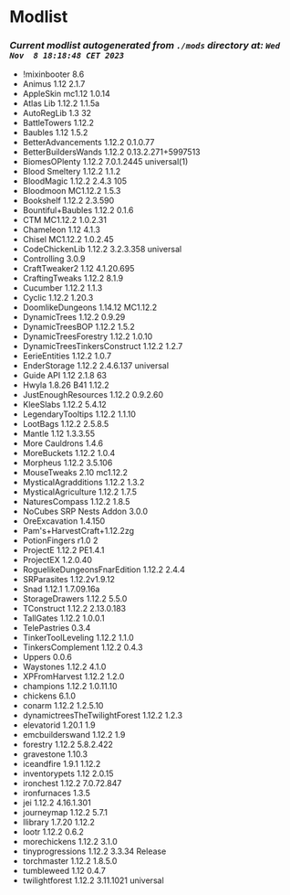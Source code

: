 # Modlist  
### *Current modlist autogenerated from `./mods` directory at: `Wed Nov  8 18:18:48 CET 2023`*  
* !mixinbooter 8.6
* Animus 1.12 2.1.7
* AppleSkin mc1.12 1.0.14
* Atlas Lib 1.12.2 1.1.5a
* AutoRegLib 1.3 32
* BattleTowers 1.12.2
* Baubles 1.12 1.5.2
* BetterAdvancements 1.12.2 0.1.0.77
* BetterBuildersWands 1.12.2 0.13.2.271+5997513
* BiomesOPlenty 1.12.2 7.0.1.2445 universal(1)
* Blood Smeltery 1.12.2 1.1.2
* BloodMagic 1.12.2 2.4.3 105
* Bloodmoon MC1.12.2 1.5.3
* Bookshelf 1.12.2 2.3.590
* Bountiful+Baubles 1.12.2 0.1.6
* CTM MC1.12.2 1.0.2.31
* Chameleon 1.12 4.1.3
* Chisel MC1.12.2 1.0.2.45
* CodeChickenLib 1.12.2 3.2.3.358 universal
* Controlling 3.0.9
* CraftTweaker2 1.12 4.1.20.695
* CraftingTweaks 1.12.2 8.1.9
* Cucumber 1.12.2 1.1.3
* Cyclic 1.12.2 1.20.3
* DoomlikeDungeons 1.14.12 MC1.12.2
* DynamicTrees 1.12.2 0.9.29
* DynamicTreesBOP 1.12.2 1.5.2
* DynamicTreesForestry 1.12.2 1.0.10
* DynamicTreesTinkersConstruct 1.12.2 1.2.7
* EerieEntities 1.12.2 1.0.7
* EnderStorage 1.12.2 2.4.6.137 universal
* Guide API 1.12 2.1.8 63
* Hwyla 1.8.26 B41 1.12.2
* JustEnoughResources 1.12.2 0.9.2.60
* KleeSlabs 1.12.2 5.4.12
* LegendaryTooltips 1.12.2 1.1.10
* LootBags 1.12.2 2.5.8.5
* Mantle 1.12 1.3.3.55
* More Cauldrons 1.4.6
* MoreBuckets 1.12.2 1.0.4
* Morpheus 1.12.2 3.5.106
* MouseTweaks 2.10 mc1.12.2
* MysticalAgradditions 1.12.2 1.3.2
* MysticalAgriculture 1.12.2 1.7.5
* NaturesCompass 1.12.2 1.8.5
* NoCubes SRP Nests Addon 3.0.0
* OreExcavation 1.4.150
* Pam's+HarvestCraft+1.12.2zg
* PotionFingers r1.0 2
* ProjectE 1.12.2 PE1.4.1
* ProjectEX 1.2.0.40
* RoguelikeDungeonsFnarEdition 1.12.2 2.4.4
* SRParasites 1.12.2v1.9.12
* Snad 1.12.1 1.7.09.16a
* StorageDrawers 1.12.2 5.5.0
* TConstruct 1.12.2 2.13.0.183
* TallGates 1.12.2 1.0.0.1
* TelePastries 0.3.4
* TinkerToolLeveling 1.12.2 1.1.0
* TinkersComplement 1.12.2 0.4.3
* Uppers 0.0.6
* Waystones 1.12.2 4.1.0
* XPFromHarvest 1.12.2 1.2.0
* champions 1.12.2 1.0.11.10
* chickens 6.1.0
* conarm 1.12.2 1.2.5.10
* dynamictreesTheTwilightForest 1.12.2 1.2.3
* elevatorid 1.20.1 1.9
* emcbuilderswand 1.12.2 1.9
* forestry 1.12.2 5.8.2.422
* gravestone 1.10.3
* iceandfire 1.9.1 1.12.2
* inventorypets 1.12 2.0.15
* ironchest 1.12.2 7.0.72.847
* ironfurnaces 1.3.5
* jei 1.12.2 4.16.1.301
* journeymap 1.12.2 5.7.1
* llibrary 1.7.20 1.12.2
* lootr 1.12.2 0.6.2
* morechickens 1.12.2 3.1.0
* tinyprogressions 1.12.2 3.3.34 Release
* torchmaster 1.12.2 1.8.5.0
* tumbleweed 1.12 0.4.7
* twilightforest 1.12.2 3.11.1021 universal
